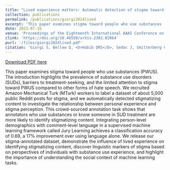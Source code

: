 ```yaml
---
title: "Lived experience matters: Automatic detection of stigma toward people who use substances on social media"
collection: publications
permalink: /publications/giorgi2024lived
excerpt: 'This paper examines stigma toward people who use substances (PWUS). The introduction highlights the prevalence of substance use disorders (SUDs), barriers to treatment-seeking, and the limited attention to stigma toward PWUS compared to other forms of hate speech. We recruited Amazon Mechanical Turk (MTurk) workers to label a dataset of about 5,000 public Reddit posts for stigma, and we automatically detected stigmatizing content to investigate the relationship between personal experience and stigma perception. This crowd-sourced annotation task shows that annotators who use substances or know someone in SUD treatment are more likely to identify stigmatizing content. Integrating person-level demographics with comment-level language in a supervised machine learning framework called Jury Learning achieves a classification accuracy of 0.69, a 17% improvement over using language alone. We release our stigma-annotated dataset, demonstrate the influence of lived experience on identifying stigmatizing content, discover linguistic markers of stigma based on perspectives of individuals with substance use experience, and highlight the importance of understanding the social context of machine learning tasks.'
date: 2023-07-16
venue: 'Proceedings of the Eighteenth International AAAI Conference on Web and Social Media'
clink: 'https://doi.org/10.48550/arXiv.2302.02064'
purl: '/files/giorgi2024lived.pdf'
citation: 'Giorgi S, Bellew D, <b>Habib DRS</b>, Sedoc J, Smitterberg C, Devoto A, Himelein-Wachowiak MK, Curtis B. Lived experience matters: Automatic detection of stigma toward people who use substances on social media. In: <i>Proceedings of the Eighteenth International AAAI Conference on Web and Social Media</i>. Association for the Advancement of Artificial Intelligence. Preprint posted online July 16, 2023. doi:10.48550/arXiv.2302.02064'
---
```

[Download PDF here](http://danielrshabib.github.io/files/giorgi2024lived.pdf)

This paper examines stigma toward people who use substances (PWUS). The introduction highlights the prevalence of substance use disorders (SUDs), barriers to treatment-seeking, and the limited attention to stigma toward PWUS compared to other forms of hate speech. We recruited Amazon Mechanical Turk (MTurk) workers to label a dataset of about 5,000 public Reddit posts for stigma, and we automatically detected stigmatizing content to investigate the relationship between personal experience and stigma perception. This crowd-sourced annotation task shows that annotators who use substances or know someone in SUD treatment are more likely to identify stigmatizing content. Integrating person-level demographics with comment-level language in a supervised machine learning framework called Jury Learning achieves a classification accuracy of 0.69, a 17% improvement over using language alone. We release our stigma-annotated dataset, demonstrate the influence of lived experience on identifying stigmatizing content, discover linguistic markers of stigma based on perspectives of individuals with substance use experience, and highlight the importance of understanding the social context of machine learning tasks.
